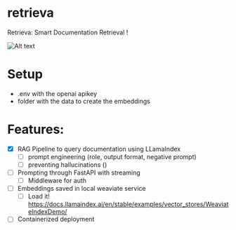 # retrieva
Retrieva: Smart Documentation Retrieval !


![Alt text](image.png)


# Setup
- .env with the openai apikey
- folder with the data to create the embeddings


# Features:

- [x] RAG Pipeline to query documentation using LLamaIndex
   - [ ] prompt engineering (role, output format, negative prompt)
   - [ ] preventing hallucinations ()
- [ ] Prompting through FastAPI with streaming
   - [ ] Middleware for auth
- [ ] Embeddings saved in local weaviate service
   - [ ] Load it! https://docs.llamaindex.ai/en/stable/examples/vector_stores/WeaviateIndexDemo/
- [ ] Containerized deployment